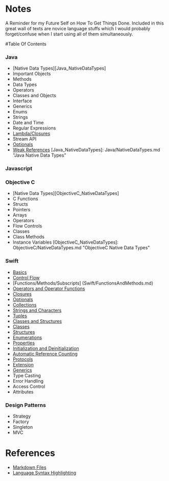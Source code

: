 # Notes
A Reminder for my Future Self on How To Get Things Done. Included in this great wall of texts are novice language stuffs which I would probably forget/confuse when I start using all of them simultaneously.

#Table Of Contents

### Java
* [Native Data Types][Java_NativeDataTypes]
* Important Objects
* Methods
* Data Types
* Operators
* Classes and Objects
* Interface
* Generics
* Enums
* Strings
* Date and Time
* Regular Expressions
* [Lambda/Closures](/Java/Lambda.md)
* Stream API
* [Optionals](http://www.oracle.com/technetwork/articles/java/java8-optional-2175753.html)
* [Weak References](https://docs.oracle.com/javase/7/docs/api/java/lang/ref/WeakReference.html)
[Java_NativeDataTypes]: Java/NativeDataTypes.md "Java Native Data Types"

### Javascript

### Objective C
* [Native Data Types][ObjectiveC_NativeDataTypes]
* C Functions
* Structs
* Pointers
* Arrays
* Operators
* Flow Controls
* Classes
* Class Methods
* Instance Variables
[ObjectiveC_NativeDataTypes]: ObjectiveC/NativeDataTypes.md "ObjectiveC Native Data Types"

### Swift
* [Basics](/Swift/Basics.md)
* [Control Flow](/Swift/ControlFlow.md)
* [Functions/Methods/Subscripts] (Swift/FunctionsAndMethods.md)
* [Operators and Operator Functions](/Swift/Operators.md)
* [Closures](/Swift/Closures.md)
* [Optionals](/Swift/Optionals.md)
* [Collections](/Swift/Collections.md)
* [Strings and Characters](/Swift/StringsAndCharacters.md)
* [Tuples](/Swift/Tuples.md)
* [Classes and Structures](/Swift/ClassesAndStructures.md)
* [Classes](/Swift/Classes.md)
* [Structures](/Swift/Structures.md)
* [Enumerations](/Swift/Enumerations.md)
* [Properties](/Swift/Properties.md)
* [Initialization and Deinitialization](/Swift/InitializationAndDeinitialization.md)
* [Automatic Reference Counting](/Swift/AutomaticReferenceCounting.md)
* [Protocols](/Swift/Protocols.md)
* [Extension](/Swift/Extensions.md)
* [Generics](/Swift/Generics.md)
* Type Casting
* Error Handling
* Access Control
* Attributes

### Design Patterns
* Strategy
* Factory
* Singleton
* MVC

# References
* [Markdown Files](https://help.github.com/articles/github-flavored-markdown/)
* [Language Syntax Highlighting](http://tinker.kotaweaver.com/blog/?p=152)




